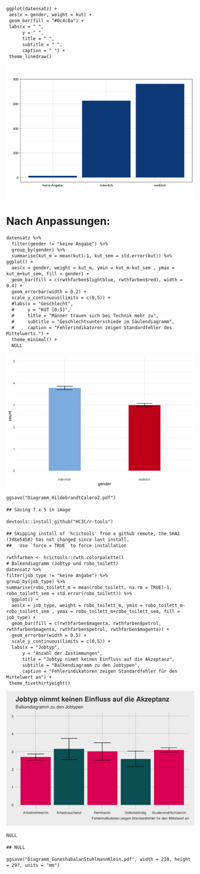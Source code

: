    ggplot(datensatz) +
     aes(x = gender, weight = kut) +
     geom_bar(fill = "#0c4c8a") +
     labs(x = " ", 
          y = " ", 
          title = " ", 
          subtitle = " ", 
          caption = " ") +
     theme_linedraw()

![](Diagramme_HildebrandtCalero_files/figure-markdown_strict/unnamed-chunk-1-1.png)

Nach Anpassungen:
=================

    datensatz %>% 
      filter(gender != "keine Angabe") %>% 
      group_by(gender) %>% 
      summarise(kut_m = mean(kut)-1, kut_sem = std.error(kut)) %>% 
    ggplot() +
      aes(x = gender, weight = kut_m, ymin = kut_m-kut_sem , ymax = kut_m+kut_sem, fill = gender) +
      geom_bar(fill = c(rwthfarben$lightblue, rwthfarben$red), width = 0.4) +
      geom_errorbar(width = 0.2) +
      scale_y_continuous(limits = c(0,5)) +
      #labs(x = "Geschlecht", 
      #     y = "KUT [0-5]", 
      #     title = "Männer trauen sich bei Technik mehr zu", 
      #     subtitle = "Geschlechtsunterschiede im Säulendiagramm", 
      #     caption = "Fehlerindikatoren zeigen Standardfehler des Mittelwerts.") +
      theme_minimal() +
      NULL

![](Diagramme_HildebrandtCalero_files/figure-markdown_strict/unnamed-chunk-2-1.png)

    ggsave("Diagramm_HildebrandtCalero2.pdf")

    ## Saving 7 x 5 in image

    devtools::install_github("HCIC/r-tools")

    ## Skipping install of 'hcictools' from a github remote, the SHA1 (7d8e5458) has not changed since last install.
    ##   Use `force = TRUE` to force installation

    rwthfarben <- hcictools::rwth.colorpalette()
    # Balkendiagramm (Jobtyp und robo_toilett)
    datensatz %>%
    filter(job_type != "keine Angabe") %>%
    group_by(job_type) %>%
    summarise(robo_toilett_m = mean(robo_toilett, na.rm = TRUE)-1, robo_toilett_sem = std.error(robo_toilett)) %>%
      ggplot() +
      aes(x = job_type, weight = robo_toilett_m, ymin = robo_toilett_m-robo_toilett_sem , ymax = robo_toilett_m+robo_toilett_sem, fill = job_type) +
      geom_bar(fill = c(rwthfarben$magenta, rwthfarben$petrol, rwthfarben$magenta, rwthfarben$petrol, rwthfarben$magenta)) +
      geom_errorbar(width = 0.5) +
      scale_y_continuous(limits = c(0,5)) +
      labs(x = "Jobtyp",
          y = "Anzahl der Zustimmungen",
          title = "Jobtyp nimmt keinen Einfluss auf die Akzeptanz",
          subtitle = "Balkendiagramm zu den Jobtypen",
          caption = "Fehlerindikatoren zeigen Standardfehler für den Mittelwert an") +
     theme_fivethirtyeight()

![](Diagramme_HildebrandtCalero_files/figure-markdown_strict/unnamed-chunk-3-1.png)

    NULL

    ## NULL

    ggsave("Diagramm_GaneshabalanStuhlmannKlein.pdf", width = 210, height = 297, units = "mm")
